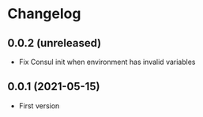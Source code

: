 Changelog
=========


0.0.2 (unreleased)
------------------
- Fix Consul init when environment has invalid variables


0.0.1 (2021-05-15)
------------------
- First version
